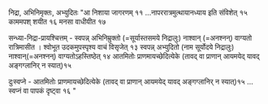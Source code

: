 निद्रा, अभिनिमृक्तः, अभ्युदितः						"आ निशाया जागरणम् ११ …नापररात्रमुत्थायानध्याय इति संविशेत् १५ काममपश् शयीत १६ मनसा वाधीयीत १७ 

सन्ध्या-निद्रा-प्रायश्चित्तम् - स्वपन्न् अभिनिम्रुक्तो (=सूर्यास्तसमये निद्रालुः) नाश्वान् (=अनश्नन्) वाग्यतो रात्रिमासीत । श्वोभूत उदकमुपस्पृश्य वाचं विसृजेत् १३ स्वपन्न् अभ्युदितो (नाम सूर्योदये निद्रालुः) नाश्वान्(=अनश्नन्) वाग्यतोऽहस्तिष्ठेत् १४ आतमितोः प्राणमायच्छेदित्येके (तावद् वा प्राणान् आयमयेद् यावद् अङ्गग्लानिर् न स्यात्)१५

दुःस्वप्ने - आतमितोः प्राणमायच्छेदित्येके (तावद् वा प्राणान् आयमयेद् यावद् अङ्गग्लानिर् न स्यात्)१५ … स्वप्नं वा पापकं दृष्ट्वा १६ "